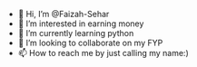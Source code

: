 - 👋 Hi, I’m @Faizah-Sehar
- 👀 I’m interested in earning money
- 🌱 I’m currently learning python
- 💞️ I’m looking to collaborate on my FYP
- 📫 How to reach me by just calling my name:)

<!---
Faizah-Sehar/Faizah-Sehar is a ✨ special ✨ repository because its `README.md` (this file) appears on your GitHub profile.
You can click the Preview link to take a look at your changes.
--->
